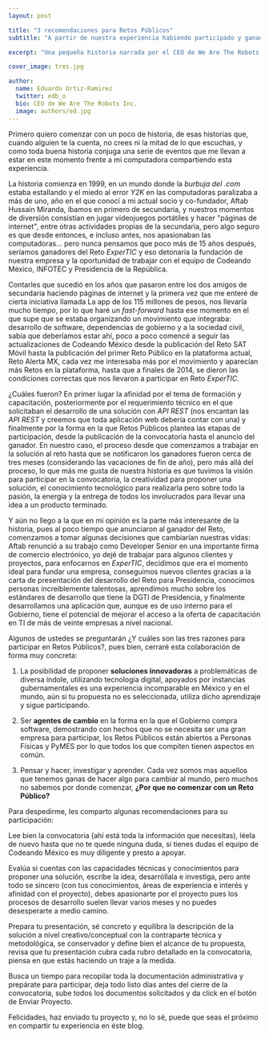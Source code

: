 ```yaml
---
layout: post

title: "3 recomendaciones para Retos Públicos"
subtitle: "A partir de nuestra experiencia habiendo participado y ganado"

excerpt: "Una pequeña historia narrada por el CEO de We Are The Robots Inc. complementada con algunas reflexiones y recomendaciones para participar en Retos Públicos."

cover_image: tres.jpg

author:
  name: Eduardo Ortiz-Ramirez
  twitter: edb_o
  bio: CEO de We Are The Robots Inc.
  image: authors/ed.jpg
---
```


Primero quiero comenzar con un poco de historia, de esas historias que, cuando alguien te la cuenta, no crees ni la mitad de lo que escuchas, y como toda buena historia conjuga una serie de eventos que me llevan a estar en este momento frente a mi computadora compartiendo esta experiencia.

La historia comienza en 1999, en un mundo donde la *burbuja del .com* estaba estallando y el miedo al error *Y2K* en las computadoras paralizaba a más de uno, año en el que conocí a mi actual socio y co-fundador, Aftab Hussain Miranda, íbamos en primero de secundaria, y nuestros momentos de diversión consistían en jugar videojuegos portátiles y hacer "páginas de internet", entre otras actividades propias de la secundaria, pero algo seguro es que desde entonces, e incluso antes, nos apasionaban las computadoras... pero nunca pensamos que poco más de 15 años después, seríamos ganadores del Reto *ExperTIC* y eso detonaría la fundación de nuestra empresa y la oportunidad de trabajar con el equipo de Codeando México, INFOTEC y Presidencia de la República.

Contarles que sucedió en los años que pasaron entre los  dos amigos de secundaria haciendo páginas de internet y la primera vez que me enteré de cierta iniciativa llamada La app de los 115 millones de pesos, nos llevaría mucho tiempo, por lo que haré un *fast-forward* hasta ese momento en el que supe que se estaba organizando un movimiento que integraba: desarrollo de software, dependencias de gobierno y a la sociedad civil, sabía que deberíamos estar ahí, poco a poco comencé a seguir las actualizaciones de Codeando México desde la publicación del Reto SAT Móvil hasta la publicación del primer Reto Público en la plataforma actual, Reto Alerta MX, cada vez me interesaba más por el movimiento y aparecían más Retos en la plataforma, hasta que a finales de 2014, se dieron las condiciones correctas que nos llevaron a participar en Reto *ExperTIC*.

¿Cuáles fueron? En primer lugar la afinidad por el tema de formación y capacitación, posteriormente por el requerimiento técnico en el que solicitaban el desarrollo de una solución con *API REST* (nos encantan las *API REST* y creemos que toda aplicación web debería contar con una) y finalmente por la forma en la que Retos Públicos plantea las etapas de participación, desde la publicación de la convocatoria hasta el anuncio del ganador. En nuestro caso, el proceso desde que comenzamos a trabajar en la solución al reto hasta que se notificaron los ganadores fueron cerca de tres meses (considerando las vacaciones de fin de año), pero más allá del proceso, lo que más me gusta de nuestra historia es que tuvimos la visión para participar en la convocatoria, la creatividad para proponer una solución, el conocimiento tecnológico para realizarla pero sobre todo la pasión, la energía y la entrega de todos los involucrados para llevar una idea a un producto terminado.

Y aún no llego a la que en mi opinión es la parte más interesante de la historia, pues al poco tiempo que anunciaron al ganador del Reto, comenzamos a tomar algunas decisiones que cambiarían nuestras vidas: Aftab renunció a su trabajo como Developer Senior en una importante firma de comercio electrónico, yo dejé de trabajar para algunos clientes y proyectos, para enfocarnos en *ExperTIC*, decidimos que era el momento ideal para fundar una empresa, conseguimos nuevos clientes gracias a la carta de presentación del desarrollo del Reto para Presidencia, conocimos personas increíblemente talentosas, aprendimos mucho sobre los estándares de desarrollo que tiene la DGTI de Presidencia, y finalmente desarrollamos una aplicación que, aunque es de uso interno para el Gobierno, tiene el potencial de mejorar el acceso a la oferta de capacitación en TI de más de veinte empresas a nivel nacional.

Algunos de ustedes se preguntarán ¿Y cuáles son las tres razones para participar en Retos Públicos?, pues bien, cerraré esta colaboración de forma muy concreta:

1. La posibilidad de proponer **soluciones innovadoras** a problemáticas de diversa índole, utilizando tecnología digital, apoyados por instancias gubernamentales es una experiencia incomparable en México y en el mundo, aún si tu propuesta no es seleccionada, utiliza dicho aprendizaje y sigue participando.

2. Ser **agentes de cambio** en la forma en la que el Gobierno compra software, demostrando con hechos que no se necesita ser una gran empresa para participar, los Retos Públicos están abiertos a Personas Físicas y PyMES por lo que todos los que compiten tienen aspectos en común.

3. Pensar y hacer, investigar y aprender. Cada vez somos mas aquellos que tenemos ganas de hacer algo para cambiar al mundo, pero muchos no sabemos por donde comenzar, **¿Por que no comenzar con un Reto Público?**


Para despedirme, les comparto algunas recomendaciones para su participación:

Lee bien la convocatoria (ahí está toda la información que necesitas), léela de nuevo hasta que no te quede ninguna duda, si tienes dudas el equipo de Codeando México es muy diligente y presto a apoyar.
 
Evalúa si cuentas con las capacidades técnicas y conocimientos para proponer una solución, escribe la idea, desarróllala e investiga, pero ante todo se sincero (con tus conocimientos, áreas de experiencia e interés y afinidad con el proyecto), debes apasionarte por el proyecto pues los procesos de desarrollo suelen llevar varios meses y no puedes desesperarte a medio camino.

Prepara tu presentación, sé concreto y equilibra la descripción de la solución a nivel creativo/conceptual con la contraparte técnica y metodológica, se conservador y define bien el alcance de tu propuesta, revisa que tu presentación cubra cada rubro detallado en la convocatoria, piensa en que estás haciendo un traje a la medida.

Busca un tiempo para recopilar toda la documentación administrativa y prepárate para participar, deja todo listo días antes del cierre de la convocatoria, sube todos los documentos solicitados y da click en el botón de Enviar Proyecto. 

Felicidades, haz enviado tu proyecto y, no lo sé, puede que seas el próximo en compartir tu experiencia en éste blog.
